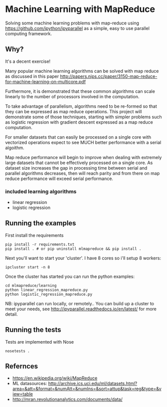 # Machine Learning with MapReduce

Solving some machine learning problems with map-reduce using https://github.com/ipython/ipyparallel as a simple, easy to use parallel computing framework. 

## Why?
It's a decent exercise!

Many popular machine learning algorithms can be solved with map reduce as discussed in this paper http://papers.nips.cc/paper/3150-map-reduce-for-machine-learning-on-multicore.pdf

Furthermore, it is demonstrated that these common algorithms can scale linearly to the number of processors involved in the computation.

To take advantage of parallelism, algorithms need to be re-formed so that they can be expressed as map reduce operations. This project will demonstrate some of those techniques, starting with simpler problems such as logistic regression with gradient descent expressed as a map reduce computation.

For smaller datasets that can easily be processed on a single core with vectorized operations expect to see MUCH better performance with a serial algoithm.

Map reduce performance will begin to improve when dealing with extremely large datasets that cannot be effectively processed on a single core. As dataset size increases the gap in processing time between serial and parallel algorithms decreases, then will reach parity and from there on map reduce performance will exceed serial performance.


### included learning algorithms
* linear regression
* logistic regression


## Running the examples
First install the requirements
```
pip install -r requirements.txt
pip install . # or pip uninstall mlmapreduce && pip install .
```
Next you'll want to start your 'cluster'. I have 8 cores so i'll setup 8 workers:
```
ipcluster start -n 8
```

Once the cluster has started you can run the python examples:
```
cd mlmapreduce/learning
python linear_regression_mapreduce.py
python logistic_regression_mapreduce.py
```

NB: ipyparallel can run locally, or remotely.. You can build up a cluster to meet your needs, see http://ipyparallel.readthedocs.io/en/latest/ for more detail.

## Running the tests
Tests are implemented with Nose
```
nosetests .
```


## Refernces
* https://en.wikipedia.org/wiki/MapReduce
* ML datasources: http://archive.ics.uci.edu/ml/datasets.html?area=&att=&format=&numAtt=&numIns=&sort=attup&task=reg&type=&view=table
* http://mran.revolutionanalytics.com/documents/data/
